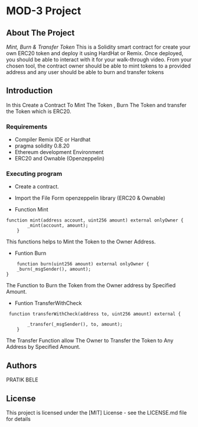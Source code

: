# MOD-3 Project
## About The Project 

*Mint, Burn & Transfer Token*
This is a Solidity smart contract for create your own ERC20 token and deploy it using HardHat or Remix. Once deployed, you should be able to interact with it for your walk-through video. From your chosen tool, the contract owner should be able to mint tokens to a provided address and any user should be able to burn and transfer tokens

## Introduction
In this Create a Contract To Mint The Token , Burn The Token and transfer the Token which is ERC20.

### Requirements
- Compiler Remix IDE or Hardhat
- pragma solidity 0.8.20
- Ethereum development Environment
- ERC20 and Ownable (Openzeppelin)


### Executing program
* Create a contract.
* Import the File Form openzeppelin library (ERC20 & Ownable)
  
* Function Mint
```
function mint(address account, uint256 amount) external onlyOwner {
        _mint(account, amount);
    }
```
This functions helps to Mint the Token to the Owner Address.

* Funtion Burn 

```
    function burn(uint256 amount) external onlyOwner {
    _burn(_msgSender(), amount);
}
```
The Function to Burn the Token from the Owner address by Specified Amount. 

* Funtion TransferWithCheck 

```
 function transferWithCheck(address to, uint256 amount) external {

        _transfer(_msgSender(), to, amount);
    }
```
 The Transfer Function allow The Owner to Transfer the Token to Any Address by Specified Amount.

## Authors
PRATIK BELE

## License
This project is licensed under the [MIT] License - see the LICENSE.md file for details

